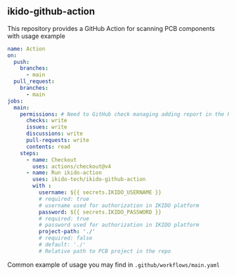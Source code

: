 ## ikido-github-action

This repository provides a GitHub Action for scanning PCB components with usage example

```yaml
name: Action
on:
  push:
    branches:
      - main
  pull_request:
    branches:
      - main
jobs:
  main:
    permissions: # Need to GitHub check managing adding report in the PR comments
      checks: write
      issues: write
      discussions: write
      pull-requests: write
      contents: read
    steps:
      - name: Checkout
        uses: actions/checkout@v4
      - name: Run ikido-action
        uses: ikido-tech/ikido-github-action
        with :
          username: ${{ secrets.IKIDO_USERNAME }}
          # required: true
          # username used for authorization in IKIDO platform
          password: ${{ secrets.IKIDO_PASSWORD }}
          # required: true
          # password used for authorization in IKIDO platform
          project-path: './'
          # required: false
          # default: './'
          # Relative path to PCB project in the repo
```
Common example of usage you may find in `.github/workflows/main.yaml`
